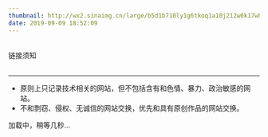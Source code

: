 ```yaml
---
thumbnail: http://wx2.sinaimg.cn/large/b5d1b710ly1g6tkoq1a10j212w0k17wh.jpg
date: 2019-09-09 18:52:09
---
```

<div class="friend-title-item"><br>链接须知<br><br><hr></div>

- 原则上只记录技术相关的网站，但不包括含有和色情、暴力、政治敏感的网站。
- 不和剽窃、侵权、无诚信的网站交换，优先和具有原创作品的网站交换。

<script type="text/javascript" defer src="/js/program.js"></script>


<div class="links-content">加载中，稍等几秒...</div>
